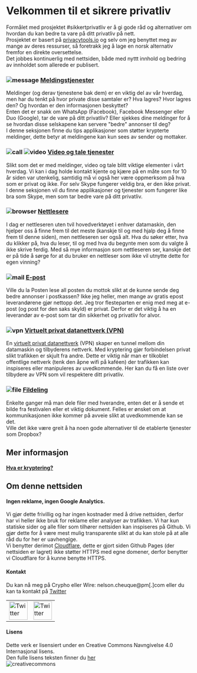 # Velkommen til et sikrere privatliv


Formålet med prosjektet #sikkertprivatliv er å gi gode råd og alternativer om hvordan du kan bedre ta vare på ditt privatliv på nett.     
Prosjektet er basert på [privacytools.io](https://www.privacytools.io/) og selv om jeg benyttet meg av mange av deres ressurser, så foretrakk jeg å lage en norsk alternativ fremfor en direkte oversettelse.  
Det jobbes kontinuerlig med nettsiden, både med nyttt innhold og bedring av innholdet som allerede er publisert.  


### ![message](img/icons/message.svg)  [Meldingstjenester](meldingstjenester.md)

Meldinger (og derav tjenestene bak dem) er en viktig del av vår hverdag, men har du tenkt på hvor private disse samtaler er? Hva lagres? Hvor lagres den? Og hvordan er den informasjonen beskyttet?    
Enten det er snakk om WhatsApp (Facebook), Facebook Messenger eller Duo (Google), tar de vare på ditt privatliv? Eller sjekkes dine meldinger for å se hvordan disse selskapene kan servere "bedre" annonser til deg?  
I denne seksjonen finne du tips applikasjoner som støtter krypterte meldinger, dette betyr at meldingene kan kun sees av sender og mottaker.  


### ![call](img/icons/call.svg) ![video](img/icons/video.svg)  [Video og tale tjenester](video-tale.md)  

Slikt som det er med meldinger, video og tale blitt viktige elementer i vårt hverdag. Vi kan i dag holde kontakt kjente og kjære på en måte som for 10 år siden var utenkelig, samtidig må vi også her være oppmerksom på hva som er privat og ikke. For selv Skype fungerer veldig bra, er den ikke privat. I denne seksjonen vil du finne applikasjoner og tjenester som fungerer like bra som Skype, men som tar bedre vare på ditt privatliv.  


### ![browser](img/icons/chrome.svg) [Nettlesere](nettlesere.md)  

I dag er nettleseren uten tvil hovedverktøyet i enhver datamaskin, den hjelper oss å finne frem til det meste (kanskje til og med hjalp deg å finne frem til denne siden), men nettleseren ser også alt. Hva du søker etter, hva du klikker på, hva du leser, til og med hva du begynte men som du valgte å ikke skrive ferdig. Med så mye informasjon som nettleseren ser, kanskje det er på tide å sørge for at du bruker en nettleser som ikke vil utnytte dette for egen vinning?


### ![mail](img/icons/mail.svg) [E-post](epost.md)  

Ville du la Posten lese all posten du mottok slikt at de kunne sende deg bedre annonser i postkassen? Ikke jeg heller, men mange av gratis epost leverandørene gjør nettopp det. Jeg tror flesteparten er enig med meg at e-post (og post for den saks skyld) er privat.  Derfor er det viktig å ha en leverandør av e-post som tar din sikkerhet og privatliv for alvor.  


### ![vpn](img/icons/shield.svg)  [Virtuelt privat datanettverk (VPN)](vpn.md)  

En [virtuelt privat datanettverk](https://no.wikipedia.org/wiki/Virtual_private_network) (VPN) skaper en tunnel mellom din datamaskin og tilbyderens nettverk. Med kryptering gjør forbindelsen privat slikt trafikken er skjult fra andre. Dette er viktig når man er tilkoblet offentlige nettverk (tenk den åpne wifi på kaféen) der trafikken kan inspiseres eller manipuleres av uvedkommende. Her kan du få en liste over tilbydere av VPN som vil respektere ditt privatliv.  


### ![file](img/icons/file.svg) [Fildeling](fildeling.md)  
Enkelte ganger må man dele filer med hverandre, enten det er å sende et bilde fra festivalen eller et viktig dokument. Felles er ønsket om at kommunikasjonen ikke kommer på avveie slikt at uvedkommende kan se det.  
Ville det ikke være greit å ha noen gode alternativer til de etablerte tjenester som Dropbox?


## Mer informasjon  

#### [Hva er kryptering?](kryptering.md)  


## Om denne nettsiden

#### Ingen reklame, ingen Google Analytics.  
Vi gjør dette frivillig og har ingen kostnader med å drive nettsiden, derfor har vi heller ikke bruk for reklame eller analyser av trafikken.  Vi har kun statiske sider og alle filer som tilhører nettsiden kan inspiseres på Github. Vi gjør dette for å være mest mulig transparente slikt at du kan stole på at alle råd du for her er uavhengige.  
Vi benytter derimot [Cloudflare](https://cloudflare.com/), dette er gjort siden Github Pages (der nettsiden er lagret) ikke støtter HTTPS med egne domener, derfor benytter vi Cloudflare for å kunne benytte HTTPS.


#### Kontakt

Du kan nå meg på Crypho eller Wire: nelson.cheuque@pm[.]com eller du kan ta kontakt på [Twitter](https://twitter.com/sikkerprivatliv)

<table>
 <tr>
   <td>
   <a href="https://twitter.com/sikkerprivatliv" >
   <img src="img/logos/twitter.png" alt="Twitter" height="50" width="50" /> </a>
   </td>
   <td>
   <a href="https://github.com/sikkertprivatliv/sikkertprivatliv.github.io" >
   <img src="img/logos/github.png" alt="Twitter" height="50" width="50" /> </a>
   </td>
 </tr>
</table>


#### Lisens  
Dette verk er lisensiert under en Creative Commons Navngivelse 4.0 Internasjonal lisens.  
Den fulle lisens teksten finner du [her](Lisens.md)  
![creativecommons](img/logos/creativecommons.png)
